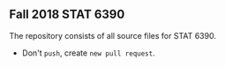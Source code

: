 
**Fall 2018 STAT 6390**
-----------------------

The repository consists of all source files for STAT 6390.

-   Don't `push`, create `new pull request`.
